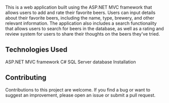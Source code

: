 This is a web application built using the ASP.NET MVC framework that allows users to add and rate their favorite beers. Users can input details about their favorite beers, including the name, type, brewery, and other relevant information. The application also includes a search functionality that allows users to search for beers in the database, as well as a rating and review system for users to share their thoughts on the beers they've tried.

## Technologies Used
ASP.NET MVC framework
C#
SQL Server database
Installation
## Contributing
Contributions to this project are welcome. If you find a bug or want to suggest an improvement, please open an issue or submit a pull request.
